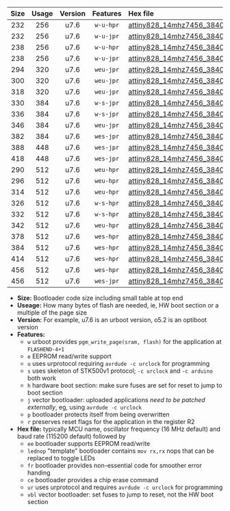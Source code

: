 |Size|Usage|Version|Features|Hex file|
|:-:|:-:|:-:|:-:|:--|
|232|256|u7.6|`w-u-hpr`|[attiny828_14mhz7456_38400bps_ur.hex](https://raw.githubusercontent.com/stefanrueger/urboot/main/attiny828_14mhz7456_38400bps_ur.hex)|
|232|256|u7.6|`w-u-jpr`|[attiny828_14mhz7456_38400bps_ur_vbl.hex](https://raw.githubusercontent.com/stefanrueger/urboot/main/attiny828_14mhz7456_38400bps_ur_vbl.hex)|
|238|256|u7.6|`w-u-hpr`|[attiny828_14mhz7456_38400bps_lednop_ur.hex](https://raw.githubusercontent.com/stefanrueger/urboot/main/attiny828_14mhz7456_38400bps_lednop_ur.hex)|
|238|256|u7.6|`w-u-jpr`|[attiny828_14mhz7456_38400bps_lednop_ur_vbl.hex](https://raw.githubusercontent.com/stefanrueger/urboot/main/attiny828_14mhz7456_38400bps_lednop_ur_vbl.hex)|
|294|320|u7.6|`weu-jpr`|[attiny828_14mhz7456_38400bps_ee_ur_vbl.hex](https://raw.githubusercontent.com/stefanrueger/urboot/main/attiny828_14mhz7456_38400bps_ee_ur_vbl.hex)|
|300|320|u7.6|`weu-jpr`|[attiny828_14mhz7456_38400bps_ee_lednop_ur_vbl.hex](https://raw.githubusercontent.com/stefanrueger/urboot/main/attiny828_14mhz7456_38400bps_ee_lednop_ur_vbl.hex)|
|318|320|u7.6|`weu-jpr`|[attiny828_14mhz7456_38400bps_ee_lednop_fr_ur_vbl.hex](https://raw.githubusercontent.com/stefanrueger/urboot/main/attiny828_14mhz7456_38400bps_ee_lednop_fr_ur_vbl.hex)|
|330|384|u7.6|`w-s-jpr`|[attiny828_14mhz7456_38400bps_vbl.hex](https://raw.githubusercontent.com/stefanrueger/urboot/main/attiny828_14mhz7456_38400bps_vbl.hex)|
|336|384|u7.6|`w-s-jpr`|[attiny828_14mhz7456_38400bps_lednop_vbl.hex](https://raw.githubusercontent.com/stefanrueger/urboot/main/attiny828_14mhz7456_38400bps_lednop_vbl.hex)|
|346|384|u7.6|`weu-jpr`|[attiny828_14mhz7456_38400bps_ee_lednop_fr_ce_ur_vbl.hex](https://raw.githubusercontent.com/stefanrueger/urboot/main/attiny828_14mhz7456_38400bps_ee_lednop_fr_ce_ur_vbl.hex)|
|382|384|u7.6|`wes-jpr`|[attiny828_14mhz7456_38400bps_ee_vbl.hex](https://raw.githubusercontent.com/stefanrueger/urboot/main/attiny828_14mhz7456_38400bps_ee_vbl.hex)|
|388|448|u7.6|`wes-jpr`|[attiny828_14mhz7456_38400bps_ee_lednop_vbl.hex](https://raw.githubusercontent.com/stefanrueger/urboot/main/attiny828_14mhz7456_38400bps_ee_lednop_vbl.hex)|
|418|448|u7.6|`wes-jpr`|[attiny828_14mhz7456_38400bps_ee_lednop_fr_vbl.hex](https://raw.githubusercontent.com/stefanrueger/urboot/main/attiny828_14mhz7456_38400bps_ee_lednop_fr_vbl.hex)|
|290|512|u7.6|`weu-hpr`|[attiny828_14mhz7456_38400bps_ee_ur.hex](https://raw.githubusercontent.com/stefanrueger/urboot/main/attiny828_14mhz7456_38400bps_ee_ur.hex)|
|296|512|u7.6|`weu-hpr`|[attiny828_14mhz7456_38400bps_ee_lednop_ur.hex](https://raw.githubusercontent.com/stefanrueger/urboot/main/attiny828_14mhz7456_38400bps_ee_lednop_ur.hex)|
|314|512|u7.6|`weu-hpr`|[attiny828_14mhz7456_38400bps_ee_lednop_fr_ur.hex](https://raw.githubusercontent.com/stefanrueger/urboot/main/attiny828_14mhz7456_38400bps_ee_lednop_fr_ur.hex)|
|326|512|u7.6|`w-s-hpr`|[attiny828_14mhz7456_38400bps.hex](https://raw.githubusercontent.com/stefanrueger/urboot/main/attiny828_14mhz7456_38400bps.hex)|
|332|512|u7.6|`w-s-hpr`|[attiny828_14mhz7456_38400bps_lednop.hex](https://raw.githubusercontent.com/stefanrueger/urboot/main/attiny828_14mhz7456_38400bps_lednop.hex)|
|342|512|u7.6|`weu-hpr`|[attiny828_14mhz7456_38400bps_ee_lednop_fr_ce_ur.hex](https://raw.githubusercontent.com/stefanrueger/urboot/main/attiny828_14mhz7456_38400bps_ee_lednop_fr_ce_ur.hex)|
|378|512|u7.6|`wes-hpr`|[attiny828_14mhz7456_38400bps_ee.hex](https://raw.githubusercontent.com/stefanrueger/urboot/main/attiny828_14mhz7456_38400bps_ee.hex)|
|384|512|u7.6|`wes-hpr`|[attiny828_14mhz7456_38400bps_ee_lednop.hex](https://raw.githubusercontent.com/stefanrueger/urboot/main/attiny828_14mhz7456_38400bps_ee_lednop.hex)|
|414|512|u7.6|`wes-hpr`|[attiny828_14mhz7456_38400bps_ee_lednop_fr.hex](https://raw.githubusercontent.com/stefanrueger/urboot/main/attiny828_14mhz7456_38400bps_ee_lednop_fr.hex)|
|456|512|u7.6|`wes-hpr`|[attiny828_14mhz7456_38400bps_ee_lednop_fr_ce.hex](https://raw.githubusercontent.com/stefanrueger/urboot/main/attiny828_14mhz7456_38400bps_ee_lednop_fr_ce.hex)|
|456|512|u7.6|`wes-jpr`|[attiny828_14mhz7456_38400bps_ee_lednop_fr_ce_vbl.hex](https://raw.githubusercontent.com/stefanrueger/urboot/main/attiny828_14mhz7456_38400bps_ee_lednop_fr_ce_vbl.hex)|

- **Size:** Bootloader code size including small table at top end
- **Useage:** How many bytes of flash are needed, ie, HW boot section or a multiple of the page size
- **Version:** For example, u7.6 is an urboot version, o5.2 is an optiboot version
- **Features:**
  + `w` urboot provides `pgm_write_page(sram, flash)` for the application at `FLASHEND-4+1`
  + `e` EEPROM read/write support
  + `u` uses urprotocol requiring `avrdude -c urclock` for programming
  + `s` uses skeleton of STK500v1 protocol; `-c urclock` and `-c arduino` both work
  + `h` hardware boot section: make sure fuses are set for reset to jump to boot section
  + `j` vector bootloader: uploaded applications *need to be patched externally*, eg, using `avrdude -c urclock`
  + `p` bootloader protects itself from being overwritten
  + `r` preserves reset flags for the application in the register R2
- **Hex file:** typically MCU name, oscillator frequency (16 MHz default) and baud rate (115200 default) followed by
  + `ee` bootloader supports EEPROM read/write
  + `lednop` "template" bootloader contains `mov rx,rx` nops that can be replaced to toggle LEDs
  + `fr` bootloader provides non-essential code for smoother error handing
  + `ce` bootloader provides a chip erase command
  + `ur` uses urprotocol and requires `avrdude -c urclock` for programming
  + `vbl` vector bootloader: set fuses to jump to reset, not the HW boot section
